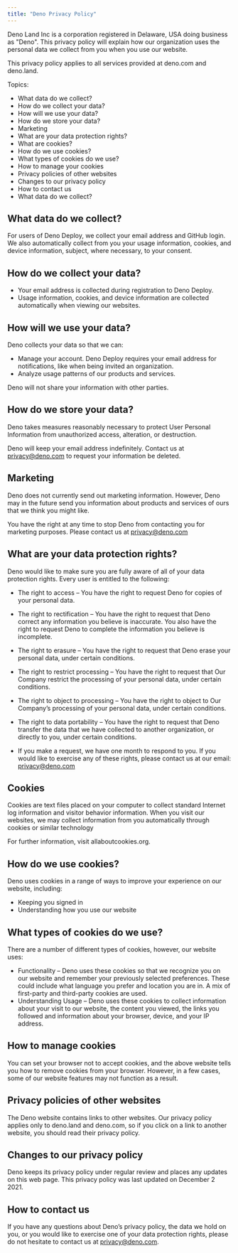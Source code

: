 ```yaml
---
title: "Deno Privacy Policy"
---
```


Deno Land Inc is a corporation registered in Delaware, USA doing business as
"Deno". This privacy policy will explain how our organization uses the personal
data we collect from you when you use our website.

This privacy policy applies to all services provided at deno.com and deno.land.

Topics:

- What data do we collect?
- How do we collect your data?
- How will we use your data?
- How do we store your data?
- Marketing
- What are your data protection rights?
- What are cookies?
- How do we use cookies?
- What types of cookies do we use?
- How to manage your cookies
- Privacy policies of other websites
- Changes to our privacy policy
- How to contact us
- What data do we collect?

## What data do we collect?

For users of Deno Deploy, we collect your email address and GitHub login. We
also automatically collect from you your usage information, cookies, and device
information, subject, where necessary, to your consent.

## How do we collect your data?

- Your email address is collected during registration to Deno Deploy.
- Usage information, cookies, and device information are collected automatically
  when viewing our websites.

## How will we use your data?

Deno collects your data so that we can:

- Manage your account. Deno Deploy requires your email address for
  notifications, like when being invited an organization.
- Analyze usage patterns of our products and services.

Deno will not share your information with other parties.

## How do we store your data?

Deno takes measures reasonably necessary to protect User Personal Information
from unauthorized access, alteration, or destruction.

Deno will keep your email address indefinitely. Contact us at privacy@deno.com
to request your information be deleted.

## Marketing

Deno does not currently send out marketing information. However, Deno may in the
future send you information about products and services of ours that we think
you might like.

You have the right at any time to stop Deno from contacting you for marketing
purposes. Please contact us at privacy@deno.com

## What are your data protection rights?

Deno would like to make sure you are fully aware of all of your data protection
rights. Every user is entitled to the following:

- The right to access – You have the right to request Deno for copies of your
  personal data.

- The right to rectification – You have the right to request that Deno correct
  any information you believe is inaccurate. You also have the right to request
  Deno to complete the information you believe is incomplete.

- The right to erasure – You have the right to request that Deno erase your
  personal data, under certain conditions.

- The right to restrict processing – You have the right to request that Our
  Company restrict the processing of your personal data, under certain
  conditions.

- The right to object to processing – You have the right to object to Our
  Company’s processing of your personal data, under certain conditions.

- The right to data portability – You have the right to request that Deno
  transfer the data that we have collected to another organization, or directly
  to you, under certain conditions.

- If you make a request, we have one month to respond to you. If you would like
  to exercise any of these rights, please contact us at our email:
  privacy@deno.com

## Cookies

Cookies are text files placed on your computer to collect standard Internet log
information and visitor behavior information. When you visit our websites, we
may collect information from you automatically through cookies or similar
technology

For further information, visit allaboutcookies.org.

## How do we use cookies?

Deno uses cookies in a range of ways to improve your experience on our website,
including:

- Keeping you signed in
- Understanding how you use our website

## What types of cookies do we use?

There are a number of different types of cookies, however, our website uses:

- Functionality – Deno uses these cookies so that we recognize you on our
  website and remember your previously selected preferences. These could include
  what language you prefer and location you are in. A mix of first-party and
  third-party cookies are used.
- Understanding Usage – Deno uses these cookies to collect information about
  your visit to our website, the content you viewed, the links you followed and
  information about your browser, device, and your IP address.

## How to manage cookies

You can set your browser not to accept cookies, and the above website tells you
how to remove cookies from your browser. However, in a few cases, some of our
website features may not function as a result.

## Privacy policies of other websites

The Deno website contains links to other websites. Our privacy policy applies
only to deno.land and deno.com, so if you click on a link to another website,
you should read their privacy policy.

## Changes to our privacy policy

Deno keeps its privacy policy under regular review and places any updates on
this web page. This privacy policy was last updated on December 2 2021.

## How to contact us

If you have any questions about Deno’s privacy policy, the data we hold on you,
or you would like to exercise one of your data protection rights, please do not
hesitate to contact us at privacy@deno.com.

